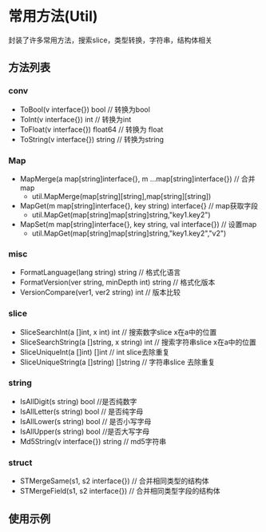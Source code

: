 # 常用方法(Util)

封装了许多常用方法，搜索slice，类型转换，字符串，结构体相关

## 方法列表
### conv
  * ToBool(v interface{}) bool // 转换为bool
  * ToInt(v interface{}) int // 转换为int
  * ToFloat(v interface{}) float64 // 转换为 float
  * ToString(v interface{}) string // 转换为string

### Map
  * MapMerge(a map[string]interface{}, m ...map[string]interface{}) // 合并map
    *  util.MapMerge(map[string][string],map[string][string])
  * MapGet(m map[string]interface{}, key string) interface{} // map获取字段
    * util.MapGet(map[string]map[string]string,"key1.key2")
  * MapSet(m map[string]interface{}, key string, val interface{}) // 设置map
    * util.MapGet(map[string]map[string]string,"key1.key2","v2")
### misc 
  * FormatLanguage(lang string) string // 格式化语言
  * FormatVersion(ver string, minDepth int) string // 格式化版本
  * VersionCompare(ver1, ver2 string) int // 版本比较
### slice
  * SliceSearchInt(a []int, x int) int // 搜索数字slice x在a中的位置
  * SliceSearchString(a []string, x string) int //  搜索字符串slice x在a中的位置
  * SliceUniqueInt(a []int) []int // int slice去除重复
  * SliceUniqueString(a []string) []string // 字符串slice 去除重复
### string 
  * IsAllDigit(s string) bool //是否纯数字
  * IsAllLetter(s string) bool // 是否纯字母
  * IsAllLower(s string) bool // 是否小写字母
  * IsAllUpper(s string) bool //是否大写字母
  * Md5String(v interface{}) string // md5字符串
### struct
  * STMergeSame(s1, s2 interface{}) // 合并相同类型的结构体
  * STMergeField(s1, s2 interface{}) // 合并相同类型字段的结构体

## 使用示例

```go

```

